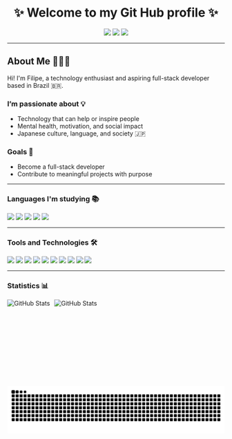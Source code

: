 <h1 align="center">✨ Welcome to my Git Hub profile ✨</h1>
<p align="center">
  <img src="https://img.shields.io/badge/Web%20Developer-1E1E2E?style=for-the-badge&logo=googlechrome&logoColor=89DCEB" />
  <img src="https://img.shields.io/badge/Linux%20User-1E1E2E?style=for-the-badge&logo=linux&logoColor=94E2D5" />
  <img src="https://img.shields.io/badge/Future%20Full--Stack%20Dev-1E1E2E?style=for-the-badge&logo=stackoverflow&logoColor=DDB6F2" />
</p>

---

## About Me 🙋🏻‍♂️

Hi! I'm Filipe, a technology enthusiast and aspiring full-stack developer based in Brazil 🇧🇷.

### I’m passionate about 💡
- Technology that can help or inspire people
- Mental health, motivation, and social impact
- Japanese culture, language, and society 🇯🇵

### Goals 🚀
- Become a full-stack developer
- Contribute to meaningful projects with purpose

---

### Languages I'm studying 📚

<p align="left">
  <img src="https://img.shields.io/badge/C%23-512BD4?style=for-the-badge&logo=csharp&logoColor=white" />
  <img src="https://img.shields.io/badge/HTML5-E34F26?style=for-the-badge&logo=html5&logoColor=white" />
  <img src="https://img.shields.io/badge/CSS3-1572B6?style=for-the-badge&logo=css3&logoColor=white" />
  <img src="https://img.shields.io/badge/JavaScript-F7DF1E?style=for-the-badge&logo=javascript&logoColor=black" />
  <img src="https://img.shields.io/badge/Python-3776AB?style=for-the-badge&logo=python&logoColor=white" />
</p>

---

### Tools and Technologies 🛠️

<p align="left">
  <img src="https://img.shields.io/badge/Git-F05032?style=for-the-badge&logo=git&logoColor=white" />
  <img src="https://img.shields.io/badge/GitHub-181717?style=for-the-badge&logo=github&logoColor=white" />
  <img src="https://img.shields.io/badge/VS Code-007ACC?style=for-the-badge&logo=visualstudiocode&logoColor=white" />
  <img src="https://img.shields.io/badge/Visual Studio-5C2D91?style=for-the-badge&logo=visualstudio&logoColor=white" />
  <img src="https://img.shields.io/badge/PyCharm-000000?style=for-the-badge&logo=pycharm&logoColor=white" />
  <img src="https://img.shields.io/badge/Figma-A259FF?style=for-the-badge&logo=figma&logoColor=white" />
  <img src="https://img.shields.io/badge/Linux-FCC624?style=for-the-badge&logo=linux&logoColor=black" />
  <img src="https://img.shields.io/badge/Ubuntu-E95420?style=for-the-badge&logo=ubuntu&logoColor=white" />
  <img src="https://img.shields.io/badge/Manjaro-35BF5C?style=for-the-badge&logo=manjaro&logoColor=white" />
  <img src="https://img.shields.io/badge/UI%2FUX%20Designer-111111?style=for-the-badge&logo=figma&logoColor=white" />
</p>

---

### Statistics 📊
<p>
  <img 
    align="left" 
    alt="GitHub Stats" 
    height="200" 
    style="padding-right: 10px;" 
    src="https://github-readme-stats.vercel.app/api?username=Filipe-glitch&show_icons=true&theme=tokyonight"
    />
  <img 
      align="left" 
      alt="GitHub Stats" 
      height="200"  
      src="https://github-readme-stats.vercel.app/api/top-langs/?username=Filipe-glitch&theme=tokyonight&layout=compact"
      />
</p>

<picture align="center">
  <source media="(prefers-color-scheme: dark)" srcset="https://raw.githubusercontent.com/Filipe-glitch/Filipe-glitch/output/github-contribution-grid-snake-dark.svg">
  <source media="(prefers-color-scheme: light)" srcset="https://raw.githubusercontent.com/Fiipe-glitch/Filipe-glitch/output/github-contribution-grid-snake-dark.svg">
  <img align="center" alt="github contribution grid snake animation" src="https://raw.githubusercontent.com/Filipe-glitch/Filipe-glitch/output/github-contribution-grid-snake.svg">
</picture>
